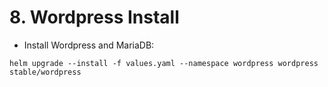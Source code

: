 # 8. Wordpress Install

* Install Wordpress and MariaDB:
```
helm upgrade --install -f values.yaml --namespace wordpress wordpress stable/wordpress
```
